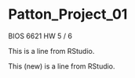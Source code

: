 # Patton_Project_01
BIOS 6621 HW 5 / 6 

This is a line from RStudio.

This (new) is a line from RStudio.